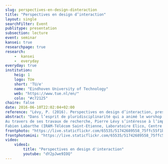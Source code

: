 ```yaml
---
slug: perspectives-en-design-dinteraction
title: "Perspectives en design d’interaction"
layout: single
searchFilter: Event
publitype: presentation
subsection: lecture
event: seminar
kansei: true
researchpage: true
research: 
    -  kansei
    -  everyday
everyday: true
institution:
    heig: 1
    logo: TUe
    short: 'TU/e'
    name: "Eindhoven University of Technology"
    web: "https://www.tue.nl/en/"
    colo: "#c72125"
chaire: false
date: 2016-06-10T22:02:04+02:00
reference: "Lévy, P. (2016). Perspectives en design d’interaction, presented at La Pré-Fabrique de l’innovation – UdL, Saint-Étienne. June 10th, 2016"
abstract: "Dans l’esprit de pluridisciplinarité qui a animé le worshop #illuminov – éclairage connecté lors de la semaine du 25 au 29 avril dernier, j’ai le plaisir de vous convier à la présentation de Pierre Lévy, assistant professor en design à l’Université de Technologie d'Eindhoven, qui se tiendra le vendredi 10 juin à la Pré-Fabrique de l’innovation à 14h30.
Au travers de ses travaux de recherche, Pierre Lévy s’intéresse à l’implication des théories de la perception et de la phénoménologie, dans les domaines du design d’interaction (embodied interaction design) et du design Kansei (regard japonais sur la sensibilité et l’affectif) – sujet pour lequel il a été invité de nombreuses fois pour des conférences à l’internationale. Diplômé d’une thèse en science du Kansei de l’Université de Tsukuba au Japon, il est actuellement président-élu du Groupe Européen du Kansei (EKG).<br>Lors de cette présentation, nous discuterons de l’approche en constructive design research, et la perspective qu’elle propose sur l’attention réciproque entre l’homme et l’artefact, et sur la notion d’”irrésistibilité” en design d’interaction.<br>Cette approche ouvrira sur l’exploration menée par Pierre Lévy en “design de rituels”, qui se place à l’intersection du design kansei et et du design de systèmes. La présentation se construira autour d’exemples de projets concrets développés par l’Université de Technologie d'Eindhoven, susceptibles d’intéresser tout autant les chercheurs que les praticiens du design. L’intervention et les échanges se feront en français.
Fabien Labarthe (IRAM-Télécom Saint-Etienne, Laboratoire Elico, Centre Max Weber)."
frontphoto: "https://live.staticflickr.com/65535/51742689558_75ffc55f1b.jpg"
frontphotomini: "https://live.staticflickr.com/65535/51742689558_75ffc55f1b_q.jpg"
video:
    video1:
        title: "Perspectives en design d'interaction"
        youtube: "dY2pJwe9IOQ"
---
```

